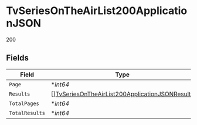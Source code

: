 # TvSeriesOnTheAirList200ApplicationJSON

200


## Fields

| Field                                                                                                                       | Type                                                                                                                        | Required                                                                                                                    | Description                                                                                                                 | Example                                                                                                                     |
| --------------------------------------------------------------------------------------------------------------------------- | --------------------------------------------------------------------------------------------------------------------------- | --------------------------------------------------------------------------------------------------------------------------- | --------------------------------------------------------------------------------------------------------------------------- | --------------------------------------------------------------------------------------------------------------------------- |
| `Page`                                                                                                                      | **int64*                                                                                                                    | :heavy_minus_sign:                                                                                                          | N/A                                                                                                                         | 1                                                                                                                           |
| `Results`                                                                                                                   | [][TvSeriesOnTheAirList200ApplicationJSONResults](../../models/operations/tvseriesontheairlist200applicationjsonresults.md) | :heavy_minus_sign:                                                                                                          | N/A                                                                                                                         |                                                                                                                             |
| `TotalPages`                                                                                                                | **int64*                                                                                                                    | :heavy_minus_sign:                                                                                                          | N/A                                                                                                                         | 58                                                                                                                          |
| `TotalResults`                                                                                                              | **int64*                                                                                                                    | :heavy_minus_sign:                                                                                                          | N/A                                                                                                                         | 1151                                                                                                                        |